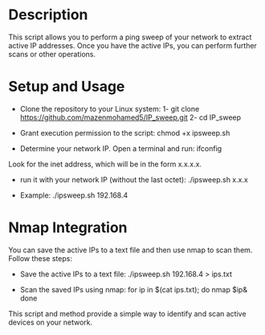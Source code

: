 # Description
This script allows you to perform a ping sweep of your network to extract active IP addresses. Once you have the active IPs, you can perform further scans or other operations.

# Setup and Usage
- Clone the repository to your Linux system: 
1- git clone https://github.com/mazenmohamed5/IP_sweep.git
2- cd IP_sweep

- Grant execution permission to the script: 
chmod +x ipsweep.sh

- Determine your network IP. Open a terminal and run:
ifconfig

Look for the inet address, which will be in the form x.x.x.x.

- run it with your network IP (without the last octet):
./ipsweep.sh x.x.x

- Example:
./ipsweep.sh 192.168.4

# Nmap Integration
You can save the active IPs to a text file and then use nmap to scan them. Follow these steps:

- Save the active IPs to a text file:
./ipsweep.sh 192.168.4 > ips.txt

- Scan the saved IPs using nmap:
for ip in $(cat ips.txt); do nmap $ip& done


This script and method provide a simple way to identify and scan active devices on your network.
